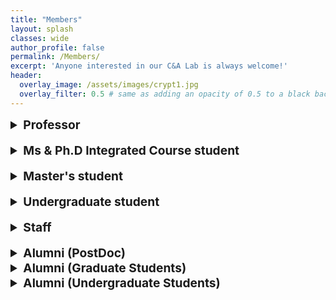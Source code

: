 ```yaml
---
title: "Members"
layout: splash
classes: wide
author_profile: false
permalink: /Members/
excerpt: 'Anyone interested in our C&A Lab is always welcome!'
header:
  overlay_image: /assets/images/crypt1.jpg
  overlay_filter: 0.5 # same as adding an opacity of 0.5 to a black background
---
```


<link rel="preconnect" href="https://fonts.googleapis.com"><link rel="preconnect" href="https://fonts.gstatic.com" crossorigin><link href="https://fonts.googleapis.com/css2?family=Cookie&family=Dancing+Script&family=Yesteryear&display=swap" rel="stylesheet">

<details>
    <summary style="font-size:1.2rem; font-weight:bold;">
        Professor
    </summary>
    <ul type="square">
        <li><p style="text-align:left;"><A href="https://sites.google.com/site/jhsbhs/"><b sytle="font-size:120%;">Jae Hong Seo</b></A>
            <br>
            <img src="{{ site.url }}{{ site.baseurl }}/assets/images/jaehong.jpg" alt="" height="160" width="120" style="vertical-align:middle; margin-right: 75px;">
               <span style="margin-top:20px; font-size:30px; font-family:Yesteryear" >Stay hungry. Stay foolish.</span>
            </p>
            <u>Education</u>
            <br>
            Seoul National University
            <br>
            <i><p style="text-align:left;">Ph.D in Mathematics<span style="float:right;">Feb 2011</span></p></i>                
            Korea University
            <br>
            <i><p style="text-align:left;">BS in Mathematics<span style="float:right;">Feb 2004</span></p></i>
            <u>Research Interests</u>
            <br>
            Cryptography, Computational Number Theory, Information Security (Recently, very interested in crypto primitives for secure blockchains and/or deep learning such as zero-knowledge proofs and bio authentication)            
        </li>
    </ul>
</details>

<br>

<details>
    <summary style="font-size:1.2rem; font-weight:bold;">
        Ms & Ph.D Integrated Course student
    </summary>
    <ul type="square">        
        <br>
        <li><p style="text-align:left;"><A href="https://sunpill.github.io"><b sytle="font-size:120%;">Sunpill Kim</b></A>
        <br>
        <img src="{{ site.url }}{{ site.baseurl }}/assets/images/Sunpill1.jpg" alt="" height="160" width="120" style="vertical-align:middle; margin-right: 75px;">
          <span style="margin-top:20px; font-size:30px; font-family:Yesteryear" >Our life is stochastic gradient ascent.</span>
        </p>
        <u>Research Interests</u>
        <br>  
        Deep Learning-Based Biometric(Face, Speaker), Zero-Knowledge Proofs & Verifiable Computing
        <br>
        <br>  
        <details>
          <summary>
            Publication
          </summary>
          <ul>
            <li>
              Seunghun Paik, Dongsoo Kim, Chanwoo Hwang, Sunpill Kim and Jae Hong Seo, Towards Certifiably Robust Face Recognition, The 18th European Conference on Computer Vision ECCV 2024</b> 2024, (TBA) (<b>Top-tier conference in computer vision</b>, acceptance rate: 27.9%)
            </li>
            <li>
              Sunpill Kim, Yong Kiam Tan, Bora Jeong, Soumik Mondal, Khin Mi Mi Aung, and Jae Hong Seo, Scores Tell Everything about Bob: Non-adaptive Face Reconstruction on Face Recognition Systems, IEEE Symposium on Security and Privacy (S&P) 2024, (<A href="https://www.computer.org/csdl/proceedings-article/sp/2024/313000a161/1Ub24A2RzHi">DOI</A>) (<b>Top-tier conference in cybersecurity</b>, acceptance rate: 14.9%)
            </li>
            <li>
              Sunpill Kim and Yong Kiam Tan, Formalization of the Schwartz-Zippel Lemma, Archive of Formal Proofs, April 2023.
            </li>
            <li>
              Seunghun Paik, Sunpill Kim, and Jae Hong Seo ,Analysis on Locality Sensitive Hashing-based Biometric Template Protection Schemes, 34rd British Machine Vision Conference (BMVC) 2023
            </li>
            <li>
              Bora Jeong, Sunpill Kim, Seunghun Paik, and Jae Hong Seo, Attack on Secure Triplet Loss, IEEE Access.
            </li>
            <li>
              Sunpill Kim, Yunseong Jeong, Jinsu Kim, Jungkon Kim, Hyung Tae Lee, and Jae Hong Seo, IronMask: Modular Architecture for Protecting Deep Face Template, In Proceedings of the IEEE/CVF Conference on Computer Vision and Pattern Recognition (CVPR), pages 16125-16134, 2021.(acceptance rate 23.4%)
            </li>
          </ul>  
        </details> 
        <details>
          <summary>
            Awards
          </summary>
          <ul>
            <li>
              A*STAR Research Attachment Programme (ARAP) Jan 2023 - Jan 2024 Agency for Science, Technology and Research (A*STAR), Singapore S$38400
            </li>
            <li>
              Special Prize, National Cryptographic Technology Contest. Sep 2022 National Intelligence Service, Republic of Korea “Deep Face Template Protection in the Wild” $500
            </li>  
            <li>
              Excellence Prize, Academic Seminar. Nov 2019 College of Natural Science, Hanyang University “Security of Biometric Authentication” $300
            </li>  
          </ul>          
        </details>  
    </li>   
    <br>
        <li><p style="text-align:left;"><A href="https://hyeonbumlee.github.io"><b sytle="font-size:120%;">Hyeonbum Lee</b></A>
        <br>
        <img src="{{ site.url }}{{ site.baseurl }}/assets/images/Hyeonbum.jpg" alt="" height="160" width="120" style="vertical-align:middle; margin-right: 75px;">
          <span style="margin-top:20px; font-size:30px; font-family:Yesteryear" >What doesn't kill me makes me stronger</span>
        </p>
        <u>Research Interests</u>
        <br>
        Cryptography(Zero-Knowledge Proofs)
        </li>
        <br>
        <details>
          <summary>
            Publication
          </summary>
          <ul>
            <li>
              Hyeonbum Lee, Jae Hong Seo, "TENET : Sublogarithmic Proof, Sublinear Verifier Inner Product Argument without a Trusted Setup Accepted in IWSEC" 2023
            </li>  
            <li>
              Sungwook Kim, Hyeonbum Lee, Jae Hong Seo, [alphabetical order] Efficient Zero-Knowledge Arguments in Discrete Logarithm Setting: Sublogarithmic Proof or Sublinear Verifier Accepted in Asiacrypt 2022   
            </li>
            <li>
              Chanyang Ju, Hyeonbum Lee, Heewon Chung, Jae Hong Seo, and Sungwook Kim, Efficient Sum-Check Protocol for Convolution IEEE Access, vol. 9, pp. 164047-164059, 2021, doi:10.1109/ACCESS.2021.3133442.
            </li>
            <li>
              Chanyang Ju, Hyeonbum Lee, Heewon Chung, and Jae Hong Seo, Analysis of Zero-Knowledge Protocols for Verifiable Computation and Its Applications Journal of The Korea Institute of Information Security & Cryptology VOL.31, NO.4, Aug. 2020
            </li>
          </ul>  
        </details> 
        <details>
          <summary>
            Awards
          </summary>
          <ul>
            <li>
              Grand Prize, National Cryptographic Technology Contest. Oct 2022 Korea Cryptography Forum 
            </li>
            <li>
              Special Prize, National Cryptographic Technology Contest. Oct 2021 Korea Cryptography Forum
            </li> 
          </ul>  
        </details>     
      <br>
      <li><p style="text-align:left;"><b sytle="font-size:120%;">Chanwoo Hwang</b>
        <br>
        <img src="{{ site.url }}{{ site.baseurl }}/assets/images/Chanwoo.jpg" alt="" height="160" width="120" style="vertical-align:middle; margin-right: 75px;">
          <span style="margin-top:20px; font-size:30px; font-family:Yesteryear" >To doubt is safer than to be secure.</span>
        </p>       
        <u>Research Interests</u>
        <br>
        Deep Learning Algorithm, Computer Vision
        <br>
        <br>  
        <details>
          <summary>
            Awards
          </summary>
          <ul>
            <li>
              2021 Academic Seminar Hosted by College of Natural Science, Hanyang University Participation Prize
            </li>
          </ul>  
        </details>  
    </li>
    <br>  
    <li><p style="text-align:left;"><b sytle="font-size:120%;">Dongsoo Kim</b>
        <br>
        <img src="{{ site.url }}{{ site.baseurl }}/assets/images/Dongsu.jpg" alt="" height="160" width="120" style="vertical-align:middle; margin-right: 75px;">
          <span style="margin-top:20px; font-size:30px; font-family:Yesteryear" >Kites rise highest against the wind - not with it. -Winston Churchill-</span>
        </p>        
        <u>Research Interests</u>
        <br>
        Deep Learning Algorithm, Computer Vision
        <br>
        <br>  
        <details>
          <summary>
            Awards
          </summary>
          <ul>
            <li>
              2021 Academic Seminar Hosted by College of Natural Science, Hanyang University Participation Prize
            </li>
          </ul>  
        </details>  
    </li>
    <br>  
    <li><p style="text-align:left;"><b sytle="font-size:120%;">Hyunjung Son</b>
        <br>
        <img src="{{ site.url }}{{ site.baseurl }}/assets/images/hyunjung.jpg" alt="" height="160" width="120" style="vertical-align:middle; margin-right: 75px;">
          <span style="margin-top:20px; font-size:30px; font-family:Yesteryear" >Study without desire spoils the memory, and it retains nothing that it takes in. -Leonardo da Vinci-</span>
        </p>        
        <u>Research Interests</u>
        <br>
        Cryptography          
    </li>
    <br>  
    <li><p style="text-align:left;"><A href="https://sites.google.com/view/seunghunpaik/home?authuser=0"><b sytle="font-size:120%;">Seunghun Paik</b></A>
        <br>
        <img src="{{ site.url }}{{ site.baseurl }}/assets/images/Seunghun.jpg" alt="" height="160" width="120" style="vertical-align:middle; margin-right: 75px;">
          <span style="margin-top:20px; font-size:30px; font-family:Yesteryear" >Be professional; be sceptical on your work. -Terrence Tao-</span>
        </p>        
        <u>Research Interests</u>
        <br>
        Privacy Preserving Machine Learning
        <br>  
        <br>
        <details>
          <summary>
            Publication
          </summary>
          <ul>
            <li>
              Analysis on Secure Triplet Loss Bora Jeong, Sunpill Kim, Seunghun Paik and Jae Hong Seo IEEE Access, 2022
            </li>
            <li>
              Analysis on Locality Sensitive Hashing-based Biometric Template Protection Schemes Seunghun Paik, Sunpill Kim and Jae Hong Seo Manuscript, Under Review
            </li>
          </ul>  
        </details> 
        <details>
          <summary>
            Awards
          </summary>
          <ul>
            <li>
              2022 Cryptanalysis Contest Hosted by Millitary Cryptography Research Center Excellence Award
            </li>
            <li>
              2019 Academic Seminar Hosted by College of Natural Science, Hanyang University Excellence Prize
            </li>
          </ul>  
        </details>  
      </li>
      <li><p style="text-align:left;"><b sytle="font-size:120%;">Minsu Kim</b>
        <br>
        <img src="{{ site.url }}{{ site.baseurl }}/assets/images/minsu.jpg" alt="" height="160" width="120" style="vertical-align:middle; margin-right: 75px;">
          <span style="margin-top:20px; font-size:30px; font-family:Yesteryear" >Better than yesterday</span>
        </p>        
        <u>Research Interests</u>
        <br>
        BTP(Biometric Template Protection)
        <br>
        <br>
        <details>
          <summary>
            Awards
          </summary>
          <ul>
            <li>
              2022 Cryptanalysis Contest Hosted by Millitary Cryptography Research Center Excellence Award
            </li>
            <li>
              2022 Academic Seminar Hosted by College of Natural Science, Hanyang University Excellence Prize
            </li>
          </ul>  
        </details>  
    </li>
    </ul>      
</details>

<br>

<details>
    <summary style="font-size:1.2rem; font-weight:bold;">
        Master's student
    </summary>
    <ul type="square">
        <li><p style="text-align:left;"><b sytle="font-size:120%;">Gwangwoon Lee</b>
        <br>
        <img src="{{ site.url }}{{ site.baseurl }}/assets/images/lgw.jpg" alt="" height="160" width="120"  style="vertical-align:middle; margin-right: 75px;">
          <span style="margin-top:20px; font-size:30px; font-family:Yesteryear" >Citius, Altius, Fortius.</span>
        </p>        
        <u>Research Interests</u>
        <br>
        Blockchain, Cryptography
        <br>  
        <br>
        <details>
          <summary>
            Publication
          </summary>
          <ul>
            <li>
              Ju, Chanyang, et al. Monitoring Provenance of Delegated Personal Data with Blockchain. In: 2022 IEEE International Conference on Blockchain (Blockchain). IEEE, 2022. p. 11-20.
            </li>
          </ul>  
        </details>   
    </li>
    <br>
        <li><p style="text-align:left;"><b sytle="font-size:120%;">Kyuhwan Lee</b>
        <br>
        <img src="{{ site.url }}{{ site.baseurl }}/assets/images/Kyuhwan.jpg" alt="" height="160" width="120" style="vertical-align:middle; margin-right: 75px;">
          <span style="margin-top:20px; font-size:30px; font-family:Yesteryear" >To the mind that is still, the whole universe surrenders.  -Lao Tzu-</span>
        </p>
        <u>Research Interests</u>
        <br>
        Lattice-based cryptography, Zero-Knowledge Proof
        <br>
        <br>  
        <details>
          <summary>
            Awards
          </summary>
          <ul>
            <li>
              2021 Academic Seminar Hosted by College of Natural Science, Hanyang University Top Prize
            </li>
          </ul>  
        </details>  
    </li>
    <br>
    <li><p style="text-align:left;"><b sytle="font-size:120%;">Bora Jeong</b>
        <br>
        <img src="{{ site.url }}{{ site.baseurl }}/assets/images/Bora.jpg" alt="" height="160" width="120" style="vertical-align:middle; margin-right: 75px;">
          <span style="margin-top:20px; font-size:30px; font-family:Yesteryear" >Life is a series of the moment.</span>
        </p>        
        <u>Research Interests</u>
        <br>
        Deep learning algorithm, Secure machine learning
        <br>
        <br>
        <details>
          <summary>
            Publication
          </summary>
          <ul>
            <li>
              B. Jeong, S. Kim, S. Paik and J. H. Seo, "Analysis on Secure Triplet Loss," in IEEE Access, vol. 10, pp. 124355-124362, 2022, doi: 10.1109/ACCESS.2022.3225430.
            </li>
          </ul>  
        </details>
        <details>
          <summary>
            Awards
          </summary>
          <ul>
            <li>
              A*STAR Singapore International Pre-Graduate Award (SIPGA). Nov 2022 - Mar 2023. Agency for Science, Technology and Research (A*STAR), Singapore
            </li>
            <li>
              Grand Prize, 2022 Best Research Paper Award for Graduate Students. Feb 2023. Research Institute for Natural Sciences, Hanyang University. “Analysis on Secure Triplet Loss”
            </li>  
          </ul>  
        </details>  
      </li>    
    </ul>
</details>

<br>

<details>
    <summary style="font-size:1.2rem; font-weight:bold;">
        Undergraduate student
    </summary>
    <ul type="square">        
    <li><p style="text-align:left;"><b sytle="font-size:120%;">Yunki Kim</b>
        <br>
        <img src="{{ site.url }}{{ site.baseurl }}/assets/images/yunki.jpg" alt="" height="160" width="120" style="vertical-align:middle; margin-right: 75px;">
          <span style="margin-top:20px; font-size:30px; font-family:Yesteryear" >The foolish man seeks happiness in the distance, the wise man grows It under his feet. -James Oppenheim-</span>
        </p>        
        <u>Research Interests</u>
        <br>
        Cryptography
        <br>
        <br>
        <details>
          <summary>
            Awards
          </summary>
          <ul>            
            <li>
              2023 Academic Seminar Hosted by College of Natural Science, Hanyang University Encouragement Prize
            </li>
          </ul>  
        </details>  
    </li>  
    </ul>
</details>

<br>

<details>  
    <summary style="font-size:1.2rem; font-weight:bold;">
        Staff
    </summary>
    <ul type="square">
<!--         <li><p style="text-align:left;"><b sytle="font-size:120%;">Bomin Kwon</b>
        <br>
        <img src="{{ site.url }}{{ site.baseurl }}/assets/images/kbm.jpg" alt="" height="160" width="120">
        </p>
    </li> -->
        <li><p style="text-align:left;"><b sytle="font-size:120%;">Jiyeong Min</b>
        <br>
        <img src="{{ site.url }}{{ site.baseurl }}/assets/images/jiyeong.png" alt="" height="160" width="120">
        </p>
    </li>
    </ul>
</details>

<br>

<details>
    <summary style="font-size:1.2rem; font-weight:bold;">
        Alumni (PostDoc)
    </summary>
    <ul type="square">
        <li><p style="text-align:left;"><b sytle="font-size:120%;">Heewon Chung (Desilo)</b><span style="float:right;"> <i>Dec 2021</i></span></p>
    </li>
    </ul>
</details>

<details>
    <summary style="font-size:1.2rem; font-weight:bold;">
        Alumni (Graduate Students)
    </summary>
    <ul type="square">
        <li><p style="text-align:left;"><b sytle="font-size:120%;">Hwamin Yoo</b><span style="float:right;"> <i>Feb 2017</i></span></p>
    </li>
        <li><p style="text-align:left;"><b sytle="font-size:120%;">Changjin Kim (Onther)</b><span style="float:right;"> <i>Feb 2017</i></span></p>
    </li>
        <li><p style="text-align:left;"><b sytle="font-size:120%;">Gyumin Lim (KAIST Cyber Security Research Center)</b><span style="float:right;"> <i>Feb 2021</i></span></p>
    </li>
        <li><p style="text-align:left;"><b sytle="font-size:120%;">Chanyang Ju</b><span style="float:right;"> <i>Feb 2023</i></span></p>
    </li>  
    </ul>
</details>

<details>
    <summary style="font-size:1.2rem; font-weight:bold;">
        Alumni (Undergraduate Students)
    </summary>
    <ul type="square">
        <li><p style="text-align:left;"><b sytle="font-size:120%;">Sunpill Kim</b><span style="float:right;"> <i></i></span></p>
    </li>
        <li><p style="text-align:left;"><b sytle="font-size:120%;">Dongyoung Kim</b><span style="float:right;"> <i></i></span></p>
    </li>
        <li><p style="text-align:left;"><b sytle="font-size:120%;">Jaeyong Ahn</b><span style="float:right;"> <i></i></span></p>
    </li>
        <li><p style="text-align:left;"><b sytle="font-size:120%;">Jungmin Kim</b><span style="float:right;"> <i></i></span></p>
    </li>
        <li><p style="text-align:left;"><b sytle="font-size:120%;">SuRyun Ji</b><span style="float:right;"> <i></i></span></p>
    </li>
        <li><p style="text-align:left;"><b sytle="font-size:120%;"><A href="https://github.com/imeunu">Eunwoo Im </A><A href="https://sites.google.com/site/lliger9/?pli=1">(Visual Intelligence Lab @Hanyang University)</A></b><span style="float:right;"> <i></i></span></p>
    </li>
        <li><p style="text-align:left;"><b sytle="font-size:120%;">Taesam Kim (Hyundai Mobis)</b><span style="float:right;"> <i></i></span></p>
    </li>
        <li><p style="text-align:left;"><b sytle="font-size:120%;">Bora Jeong</b><span style="float:right;"> <i></i></span></p>
    </li>
        <li><p style="text-align:left;"><b sytle="font-size:120%;">Chanwoo Hwang</b><span style="float:right;"> <i></i></span></p>
    </li>
        <li><p style="text-align:left;"><b sytle="font-size:120%;">Donsu Kim</b><span style="float:right;"> <i></i></span></p>
    </li>
        <li><p style="text-align:left;"><b sytle="font-size:120%;">Hyunjung Son</b><span style="float:right;"> <i></i></span></p>
    </li>
        <li><p style="text-align:left;"><b sytle="font-size:120%;">Seongae Baek</b><span style="float:right;"> <i></i></span></p>
    </li>
        <li><p style="text-align:left;"><b sytle="font-size:120%;">Sangyoon Shin</b><span style="float:right;"> <i></i></span></p>
    </li>      
        <li><p style="text-align:left;"><b sytle="font-size:120%;">Yunjeong Heo</b><span style="float:right;"> <i></i></span></p>
    </li>
      <li><p style="text-align:left;"><b sytle="font-size:120%;">Seunghun Paik</b><span style="float:right;"> <i></i></span></p>
    </li>
    </ul>
</details>
